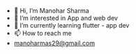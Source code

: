 - 👋 Hi, I’m Manohar Sharma
- 👀 I’m interested in App and web dev
- 🌱 I’m currently learning flutter - app dev
- 📫 How to reach me
- manoharmas29@gmail.com

<!---
Manohar29m29/Manohar29m29 is a ✨ special ✨ repository because its `README.md` (this file) appears on your GitHub profile.
You can click the Preview link to take a look at your changes.
--->
